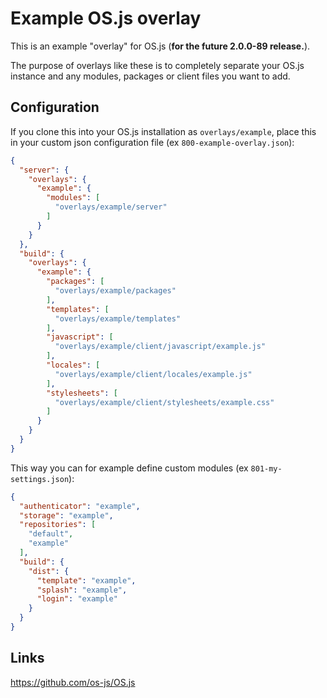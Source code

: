 # Example OS.js overlay


This is an example "overlay" for OS.js (**for the future 2.0.0-89 release.**).


The purpose of overlays like these is to completely separate your OS.js instance and any
modules, packages or client files you want to add.


## Configuration

If you clone this into your OS.js installation as `overlays/example`, place this in your custom json configuration file (ex `800-example-overlay.json`):
```json
{
  "server": {
    "overlays": {
      "example": {
        "modules": [
          "overlays/example/server"
        ]
      }
    }
  },
  "build": {
    "overlays": {
      "example": {
        "packages": [
          "overlays/example/packages"
        ],
        "templates": [
          "overlays/example/templates"
        ],
        "javascript": [
          "overlays/example/client/javascript/example.js"
        ],
        "locales": [
          "overlays/example/client/locales/example.js"
        ],
        "stylesheets": [
          "overlays/example/client/stylesheets/example.css"
        ]
      }
    }
  }
}
```

This way you can for example define custom modules (ex `801-my-settings.json`):

```json
{
  "authenticator": "example",
  "storage": "example",
  "repositories": [
    "default",
    "example"
  ],
  "build": {
    "dist": {
      "template": "example",
      "splash": "example",
      "login": "example"
    }
  }
}
```


## Links

https://github.com/os-js/OS.js
